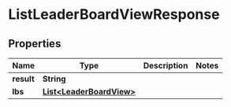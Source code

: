 

# ListLeaderBoardViewResponse


## Properties

| Name | Type | Description | Notes |
|------------ | ------------- | ------------- | -------------|
|**result** | **String** |  |  |
|**lbs** | [**List&lt;LeaderBoardView&gt;**](LeaderBoardView.md) |  |  |



